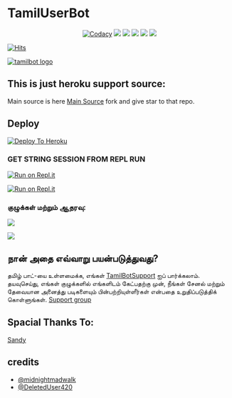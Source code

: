 # TamilUserBot

<p align="center">
    <a href="https://app.codacy.com/manual/Tamilbots/tamilbot/dashboard"> <img src="https://img.shields.io/codacy/grade/4d58f2a402b54aed8a7d95f7add45a81?color=brightgreen&logo=codacy&logoColor=green&style=for-the-badge" alt="Codacy" /></a>
    <a href="https://github.com/Tamilbots/tamilbot"> <img src="https://img.shields.io/github/repo-size/ivetri/tamiluserbot?color=orange&logo=github&logoColor=green&style=for-the-badge" /></a>
    <a href="https://github.com/Tamilbots/tamilbot/commits/prince"> <img src="https://img.shields.io/github/last-commit/TamilUserBot/tamilbot?color=blue&logo=github&logoColor=green&style=for-the-badge" /></a>
    <a href="https://github.com/Tamilbots/tamilbot/issues"> <img src="https://img.shields.io/github/issues/Tamilbots/Tamilbot?color=blueviolet&logo=github&logoColor=green&style=for-the-badge" /></a>
    <a href="https://github.com/Tamilbots/tamilbot/network/members"> <img src="https://img.shields.io/github/forks/Tamilbots/tamilbot?color=red&logo=github&logoColor=green&style=for-the-badge" /></a>  
    <a href="https://pypi.org/project/Telethon/"> <img src="https://img.shields.io/pypi/v/telethon?color=yellow&label=telethon&logo=python&logoColor=green&style=for-the-badge" /></a>
</p>


[![Hits](https://hits.seeyoufarm.com/api/count/incr/badge.svg?url=https%3A%2F%2Fgithub.com%2FTamilUserBot%2FTamilBot&count_bg=%2379C83D&title_bg=%23555555&icon=&icon_color=%23E7E7E7&title=hits&edge_flat=false)](https://github.com/IVETRI/TamilBot)

[![tamilbot logo](https://telegra.ph/file/2790938cacb9aa80d478c.jpg)](https://heroku.com/deploy?template=https://github.com/tamilbots/tamilbot)


## This is just heroku support source:
Main source is here [Main Source](https://github.com/TAMILBOTS/TamilUserBot) fork and give star to that repo.

## Deploy
[![Deploy To Heroku](https://www.herokucdn.com/deploy/button.svg)](https://dashboard.heroku.com/new?button-url=https%3A%2F%2Fgithub.com%2Ftamilbots%2FTamilBot&template=https%3A%2F%2Fgithub.com%2Ftamilbots%2FTamilBot)

###  GET STRING SESSION FROM REPL RUN

 [![Run on Repl.it](https://camo.githubusercontent.com/05149b448485553c6f14f6430a45c12dcc79ed3c/68747470733a2f2f7265706c2e69742f62616467652f6769746875622f6a61727669733231303930342f4a6172766973)](https://replit.com/@Ivetri/TamilBots#main.py)

 [![Run on Repl.it](https://camo.githubusercontent.com/05149b448485553c6f14f6430a45c12dcc79ed3c/68747470733a2f2f7265706c2e69742f62616467652f6769746875622f6a61727669733231303930342f4a6172766973)](https://repl.it/@ImSaravanakrish/Tamilbot#main.py)

### குழுக்கள் மற்றும் ஆதரவு:

[![](https://camo.githubusercontent.com/e531cdc1dbdcb78f8ffe767875a6b6d33c43e2e0/68747470733a2f2f696d672e736869656c64732e696f2f62616467652f4a6f696e2d54656c656772616d2532304368616e6e656c2d7265642e7376673f6c6f676f3d54656c656772616d)](https://t.me/tamiluserbot)

[![](https://camo.githubusercontent.com/7b0a8bb8af0b2466dd1c38a6c1367ddee45ba266/68747470733a2f2f696d672e736869656c64732e696f2f62616467652f4a6f696e2d54656c656772616d25323047726f75702d626c75652e7376673f6c6f676f3d74656c656772616d)](https://t.me/tamilsupport)

## நான் அதை எவ்வாறு பயன்படுத்துவது?

தமிழ் பாட்-யை உள்ளமைக்க, எங்கள் [TamilBotSupport](https://t.me/TamilBotSupport) ஐப் பார்க்கலாம்.
தயவுசெய்து, எங்கள் குழுக்களில் எங்களிடம் கேட்பதற்கு முன்,
நீங்கள் சேனல் மற்றும் தேவையான அனைத்து படிகளையும் பின்பற்றியுள்ளீர்கள் என்பதை உறுதிப்படுத்திக் கொள்ளுங்கள்.
[Support group](https://t.me/Tamilsupport)

## Spacial Thanks To:
[Sandy](https://github.com/sandy1709)

## credits
   - [@midnightmadwalk](https://t.me/midnightmadwalk)
   - [@DeletedUser420](https://t.me/DeletedUser420)
